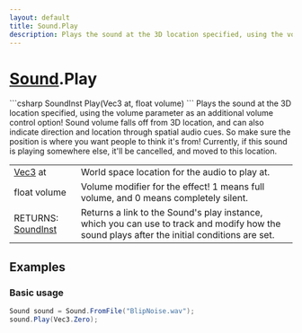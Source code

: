 ```yaml
---
layout: default
title: Sound.Play
description: Plays the sound at the 3D location specified, using the volume parameter as an additional volume control option! Sound volume falls off from 3D location, and can also indicate direction and location through spatial audio cues. So make sure the position is where you want people to think it's from! Currently, if this sound is playing somewhere else, it'll be cancelled, and moved to this location.
---
```

# [Sound]({{site.url}}/Pages/Reference/Sound.html).Play

<div class='signature' markdown='1'>
```csharp
SoundInst Play(Vec3 at, float volume)
```
Plays the sound at the 3D location specified, using the
volume parameter as an additional volume control option! Sound
volume falls off from 3D location, and can also indicate
direction and location through spatial audio cues. So make sure
the position is where you want people to think it's from!
Currently, if this sound is playing somewhere else, it'll be
cancelled, and moved to this location.
</div>

|  |  |
|--|--|
|[Vec3]({{site.url}}/Pages/Reference/Vec3.html) at|World space location for the audio to play at.|
|float volume|Volume modifier for the effect! 1 means full             volume, and 0 means completely silent.|
|RETURNS: [SoundInst]({{site.url}}/Pages/Reference/SoundInst.html)|Returns a link to the Sound's play instance, which you can use to track and modify how the sound plays after the initial conditions are set.|





## Examples

### Basic usage
```csharp
Sound sound = Sound.FromFile("BlipNoise.wav");
sound.Play(Vec3.Zero);
```

